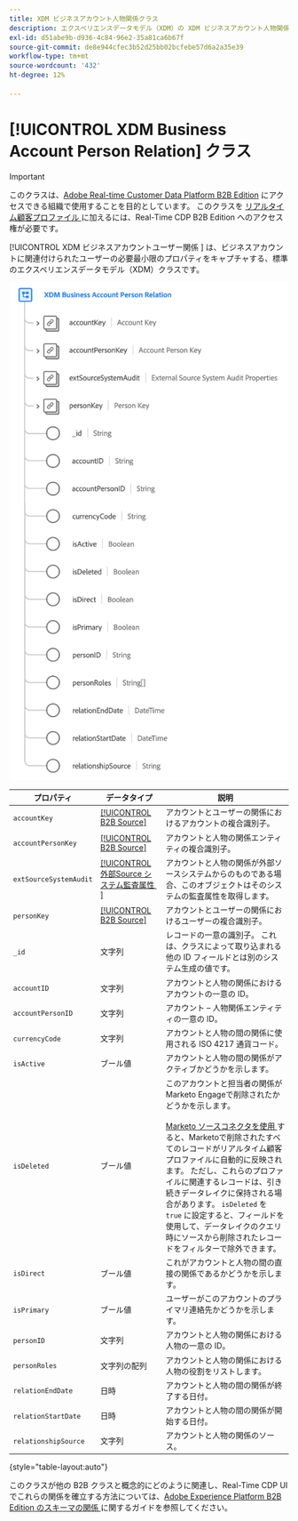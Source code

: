 ```yaml
---
title: XDM ビジネスアカウント人物関係クラス
description: エクスペリエンスデータモデル（XDM）の XDM ビジネスアカウント人物関係クラスについて説明します。
exl-id: d51abe9b-d936-4c84-96e2-35a81ca6b67f
source-git-commit: de8e944cfec3b52d25bb02bcfebe57d6a2a35e39
workflow-type: tm+mt
source-wordcount: '432'
ht-degree: 12%

---
```


# [!UICONTROL XDM Business Account Person Relation] クラス

>[!IMPORTANT]
>
>このクラスは、[Adobe Real-time Customer Data Platform B2B Edition](../../../rtcdp/b2b-overview.md) にアクセスできる組織で使用することを目的としています。 このクラスを [ リアルタイム顧客プロファイル ](../../../profile/home.md) に加えるには、Real-Time CDP B2B Edition へのアクセス権が必要です。

[!UICONTROL XDM ビジネスアカウントユーザー関係 &#x200B;] は、ビジネスアカウントに関連付けられたユーザーの必要最小限のプロパティをキャプチャする、標準のエクスペリエンスデータモデル（XDM）クラスです。

![UI に表示される XDM ビジネスアカウントユーザー関係クラスの構造 ](../../images/classes/b2b/business-account-person-relation.png)

| プロパティ | データタイプ | 説明 |
| --- | --- | --- |
| `accountKey` | [[!UICONTROL B2B Source]](../../data-types/b2b-source.md) | アカウントとユーザーの関係におけるアカウントの複合識別子。 |
| `accountPersonKey` | [[!UICONTROL B2B Source]](../../data-types/b2b-source.md) | アカウントと人物の関係エンティティの複合識別子。 |
| `extSourceSystemAudit` | [[!UICONTROL &#x200B; 外部Source システム監査属性 &#x200B;]](../../data-types/external-source-system-audit-attributes.md) | アカウントと人物の関係が外部ソースシステムからのものである場合、このオブジェクトはそのシステムの監査属性を取得します。 |
| `personKey` | [[!UICONTROL B2B Source]](../../data-types/b2b-source.md) | アカウントとユーザーの関係におけるユーザーの複合識別子。 |
| `_id` | 文字列 | レコードの一意の識別子。 これは、クラスによって取り込まれる他の ID フィールドとは別のシステム生成の値です。 |
| `accountID` | 文字列 | アカウントと人物の関係におけるアカウントの一意の ID。 |
| `accountPersonID` | 文字列 | アカウント – 人物関係エンティティの一意の ID。 |
| `currencyCode` | 文字列 | アカウントと人物の間の関係に使用される ISO 4217 通貨コード。 |
| `isActive` | ブール値 | アカウントと人物の間の関係がアクティブかどうかを示します。 |
| `isDeleted` | ブール値 | このアカウントと担当者の関係がMarketo Engageで削除されたかどうかを示します。<br><br>[Marketo ソースコネクタを使用 ](../../../sources/connectors/adobe-applications/marketo/marketo.md) すると、Marketoで削除されたすべてのレコードがリアルタイム顧客プロファイルに自動的に反映されます。 ただし、これらのプロファイルに関連するレコードは、引き続きデータレイクに保持される場合があります。 `isDeleted` を `true` に設定すると、フィールドを使用して、データレイクのクエリ時にソースから削除されたレコードをフィルターで除外できます。 |
| `isDirect` | ブール値 | これがアカウントと人物の間の直接の関係であるかどうかを示します。 |
| `isPrimary` | ブール値 | ユーザーがこのアカウントのプライマリ連絡先かどうかを示します。 |
| `personID` | 文字列 | アカウントと人物の関係における人物の一意の ID。 |
| `personRoles` | 文字列の配列 | アカウントと人物の関係における人物の役割をリストします。 |
| `relationEndDate` | 日時 | アカウントと人物の間の関係が終了する日付。 |
| `relationStartDate` | 日時 | アカウントと人物の間の関係が開始する日付。 |
| `relationshipSource` | 文字列 | アカウントと人物の関係のソース。 |

{style="table-layout:auto"}

このクラスが他の B2B クラスと概念的にどのように関連し、Real-Time CDP UI でこれらの関係を確立する方法については、[Adobe Experience Platform B2B Edition のスキーマの関係 ](../../tutorials/relationship-b2b.md) に関するガイドを参照してください。
